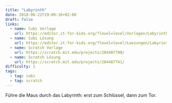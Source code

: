 ```yaml
---
title: "Labyrinth"
date: 2018-06-22T19:09:16+02:00
draft: false
links:
  - name: Cubi Vorlage
    url: https://editor.it-for-kids.org/?level=level/Vorlagen/Labyrinth.cubi
  - name: Cubi Lösung
    url: https://editor.it-for-kids.org/?level=level/Loesungen/Labyrinth.cubi
  - name: Scratch Vorlage
    url: https://scratch.mit.edu/projects/284487790/
  - name: Scratch Lösung
    url: https://scratch.mit.edu/projects/284487741/
difficulty: 1
tags:
  - tag: cubi
  - tag: scratch
---
```

Führe die Maus durch das Labyrinth: erst zum Schlüssel, dann zum Tor.